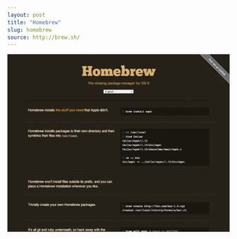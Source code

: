 ```yaml
---
layout: post
title: "Homebrew"
slug: homebrew
source: http://brew.sh/
---
```


<img src="/screenshots/homebrew.png">
